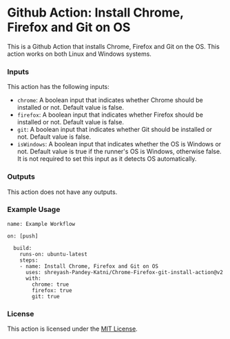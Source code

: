 # Github Action: Install Chrome, Firefox and Git on OS

This is a Github Action that installs Chrome, Firefox and Git on the OS. This action works on both Linux and Windows systems.

### Inputs

This action has the following inputs:
* `chrome`: A boolean input that indicates whether Chrome should be installed or not. Default value is false.
* `firefox`: A boolean input that indicates whether Firefox should be installed or not. Default value is false.
* `git`: A boolean input that indicates whether Git should be installed or not. Default value is false.
* `isWindows`: A boolean input that indicates whether the OS is Windows or not. Default value is true if the runner's OS is Windows, otherwise false. It is not required to set this input as it detects OS automatically.

### Outputs

This action does not have any outputs.

### Example Usage

```
name: Example Workflow

on: [push]

  build:
    runs-on: ubuntu-latest
    steps:
    - name: Install Chrome, Firefox and Git on OS
      uses: shreyash-Pandey-Katni/Chrome-Firefox-git-install-action@v2
      with:
        chrome: true
        firefox: true
        git: true
```

### License

This action is licensed under the [MIT License](LICENSE).
